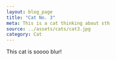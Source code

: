 ```yaml
---
layout: blog_page
title: "Cat No. 3"
meta: This is a cat thinking about sth
source: ../assets/cats/cat3.jpg
category: Cat
---
```


This cat is soooo blur!